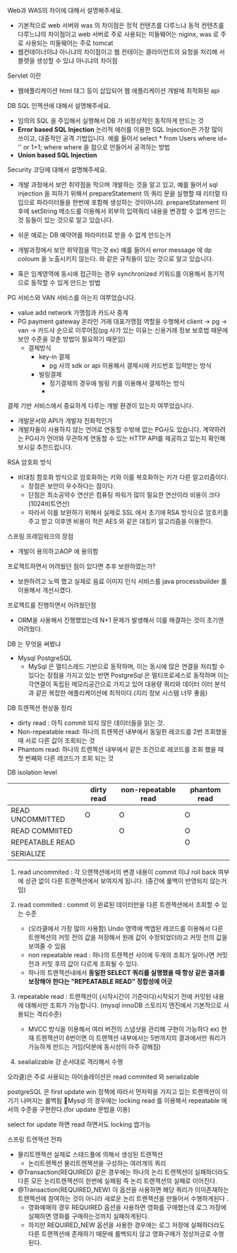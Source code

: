 Web과 WAS의 차이에 대해서 설명해주세요.  
- 기본적으로 web 서버와 was 의 차이점은 정적 컨텐츠를 다루느냐 동적 컨텐츠를 다루느냐의 차이점이고 web 서버로 주로 사용되는 미들웨어는 niginx, was 로 주로 사용되는 미들웨어는 주로 tomcat
- 웹컨테이너이냐 아니냐의 차이점이고 웹 컨테이는 클라이언트의 요청을 처리해 서블렛을 생성할 수 있냐 아니냐의 차이점

Servlet 이란
- 웹에플리케이션 html 태그 등이 삽입되어 웹 에플리케이션 개발에 최적화된 api 

DB SQL 인젝션에 대해서 설명해주세요.  
- 임의의 SQL 을 주입해서 실행해서 DB 가 비정상적인 동작하게 만드는 것
- **Error based SQL Injection** 논리적 에러를 이용한 SQL Injection은 가장 많이 쓰이고, 대중적인 공격 기법입니다. 예를 들어서 select * from Users where id= '' or 1=1; where where 을 참으로 만들어서 공격하는 방법
- **Union based SQL Injection**

Security 코딩에 대해서 설명해주세요.
- 개발 과정에서 보안 취약점을 막으며 개발하는 것을 알고 있고, 예를 들어서 sql injection 을 피하기 위해서 prepareStatement 의 쿼리 문을 실행할 때 리터럴 타입으로 파라미터들을 한번에 포함해 생성하는 것이아니라. prepareStatement 이후에 setString 메소드를 이용해서 외부의 입력쿼리 내용을 변경할 수 없게 만드는것 등들이 있는 것으로 알고 있습니다. 
- 쉬운 예로는 DB 예약어를  파라미터로 받을 수 없게 만드는거

- 개발과정에서 보안 취약점을 막는것 ex) 예를 들어서 error message 에 dp coloum 을 노출시키지 않는다. 와 같은 규칙들이 있는 것으로 알고 있습니다.
- 혹은 임계영역에 동시에 접근하는 경우 synchronized 키워드를 이용해서 동기적으로 동작할 수 있게 만드는 방법

PG 서비스와 VAN 서비스를 아는지 여쭈었습니다.  
- value add network 가맹점과 카드사 중계
- PG payment gateway 온라인 거래 대표가맹점 역할을 수행해서 client -> pg -> van -> 카드사 순으로 이루어짐(pg 사가 있는 이유는 신용거래 정보 보호법 때문에 보안 수준을 갖춘 방법이 필요하기 때문임)
	- 결제방식
		- key-in 결제
			- pg 사의 sdk or api 이용해서 결제시에 카드번호 입력받는 방식
		- 빌링결제
			- 정기결제의 경우에 빌링 키를 이용해서 결제하는 방식
			- 

결제 기반 서비스에서 중요하게 다루는 개발 환경이 있는지 여쭈었습니다.
- 개발문서와 API가 개발자 친화적인가
- 개발자들이 사용하지 않는 언어로 연동할 수밖에 없는 PG사도 있습니다. 계약하려는 PG사가 언어와 무관하게 연동할 수 있는 HTTP API를 제공하고 있는지 확인해 보시길 추천드립니다.

RSA 암호화 방식  
- 비대칭 함호화 방식으로 암호화하는 키와 이를 복호화하는 키가 다른 알고리즘이다.
	- 장점은 보안이 우수하다는 점이다.
	- 단점은 최소공약수 연산은 컴퓨팅 파워가 많이 필요한 연산이라 비용이 크다(1024비트연산)
	- 따라서 이를 보완하기 위해서 실제로 SSL 에서 초기에 RSA 방식으로 암호키를 주고 받고 이후엔 비용이 적은 AES 와 같은 대칭키 알고리즘을 이용한다.

스프링 프레임워크의 장점
- 개발이 용의하고AOP 에 용의함

프로젝트하면서 어려웠던 점이 있다면 추후 보완하였는가?

- 보완하려고 노력 했고 실제로 음료 이미지 인식 서비스를 java processbuilder 를 이용해서 개선시켰다.

프로젝트를 진행하면서 어려웠던점
- ORM을 사용해서 진행했었는데 N+1 문제가 발생해서 이를 해결하는 것이 초기엔 어려웠다.

DB 는 무엇을 써봤냐
- Mysql PostgreSQL
	- MySql 은 멀티스레드 기반으로 동작하며, 이는 동시에 많은 연결을 처리할 수 있다는 장점을 가지고 있는 반면 PostgreSql 은 멀티프로세스로 동작하며 이는 각연결이 독립된 메모리공간으로 가지고 있어 대용량 쿼리와 데이터 이터 분석과 같은 복잡한 에플리케이션에 최적이다.(지리 정보 시스템 너무 좋음)

DB 트렌젝션 현상들 정리
- dirty read : 아직 commit 되지 않은 데이터들을 읽는 것.
- Non-repeatable read: 하나의 트렌젝션 내부에서 동일한 레코드를 2번 조회했을 때 서로 다른 값이 조회되는 것
- Phantom read: 하나의 트렌젝션 내부에서 같은 조건으로 레코드를 조회 했을 때 첫 번째와 다른 레코드가 조회 되는 것
	
DB isolation level

|                  | dirty read | non-repeatable read | phantom read |
| ---------------- | ---------- | ------------------- | ------------ |
| READ UNCOMMITTED | O          | O                   | O            |
| READ COMMIITED   |            | O                   | O            |
| REPEATABLE READ  |            |                     | O            |
| SERIALIZE        |            |                     |              |

1. read uncommited : 각 으랜잭션에서의 변경 내용이 commit 이냐 roll back 여부에 상관 없이 다른 트랜잭션에서 보여지게 됩니다. (중간에 롤백이 반영되지 않는거임)

2. read commited : commit 이 완료된 데이터만을 다른 트렌젝션에서 조회할 수 있는 수준
	- (오라클에서 가장 많이 사용함) Undo 영역에 백엡된 레코드를 이용해서 다른 트렌젝션의 커밋 전의 값을 저장해서 원래 값이 수정되었더라고 커밋 전의 값을 보여줄 수 있음 
	- non repeatable read : 하나의 트렌젝션 사이에 두개의 조회가 일어나면 커밋 전과 커밋 후의 값이 다르게 조회될 수 있다.
	- 하나의 트랜잭션내에서 **동일한 SELECT 쿼리를 실행했을 때 항상 같은 결과를 보장해야 한다는 "REPEATABLE READ" 정합성에 어긋**

4. repeatable read : 트랜젝션이 (시작시간이 기준이다)시작되기 전에 커밋된 내용에 대해서만 조회가 가능합니다. (mysql innoDB 스토리지 엔진에서 기본적으로 사용되는 격리수준)
	- MVCC 방식을 이용해서 여러 버전의 스냅샷을 관리해 구현이 가능하다 ex) 현재 트렌잭션이 6번이면 이 트랜잭션 내부에서는 5번까지의 결과에서만 쿼리가 가능하게 만드는 거임(덕분에 동시성이 아주 강해짐)
5.  sealializable 걍 순서대로 격리해서 수행
	
오라클)은 주로 사용되는 아이솔레이션은 read commited 와 serializable 

postgreSQL 은 first update win 정책에 따라서 먼저락을 가지고 있는 트랜잭션이 이기기 나머지는 롤백됨
Mysql 의 경우에는 locking read 를 이용해서 repeatable 에서의 수준을 구현한다.(for update 문법을 이용)

select for update 하면 read 하면서도 locking 쌉가능

스프링 트렌잭션 전파
- 물리트렌젝션 실제로 스테드풀에 의해서 생성된 트렌젝션
	- 논리트렌젝션 물리트렌젝션을 구성하는 여러개의 쿼리
- @Transaction(REQUIRED) 같은 경우에는 하나의 논리 트렌젝션이 실패하더라도 다른 모든 논리트렌젝션이 한번에 실패됨 즉 논리 트렌젝션의 실패로 이어진다.
- @Transaction(REQUIRED_NEW) 이 옵션을 사용하면 해당 쿼리가 이미존재하는 트랜젝션에 참여하는 것이 아니라 새로운 논리 트랜잭션을 만들어서 수행하게된다 .
	- 영화예매의 경우 REQUIRED 옵션을 사용하면 영화를 구매했는데 로그 저장에 실패하면 영화를 구매하는것까지 실패하게된다.
	- 하지만 REQUIRED_NEW 옵션을 사용한 경우에는 로그 저장에 실패하더라도 다른 트랜젝션에 존재하기 때문에 롤백되지 않고 영화구매가 정상저긍로 수행된다.
	